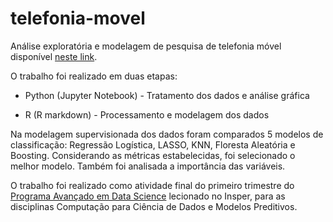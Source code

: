 # telefonia-movel

Análise exploratória e modelagem de pesquisa de telefonia móvel disponível [neste link](http://www.dados.gov.br/dataset/banco-de-dados-da-pesquisa-telefonia-movel-pre-paga).

O trabalho foi realizado em duas etapas:

- Python (Jupyter Notebook) - Tratamento dos dados e análise gráfica

- R (R markdown) - Processamento e modelagem dos dados

Na modelagem supervisionada dos dados foram comparados 5 modelos de classificação: Regressão Logística, LASSO, KNN, Floresta Aleatória e Boosting. Considerando as métricas estabelecidas, foi selecionado o melhor modelo.  Também foi analisada a importância das variáveis.

O trabalho foi realizado como atividade final do primeiro trimestre do [Programa Avançado em Data Science](https://www.insper.edu.br/pos-graduacao/programas-avancados/programa-avancado-em-data-science-e-decisao/) lecionado no Insper, para as disciplinas Computação para Ciência de Dados e Modelos Preditivos.
